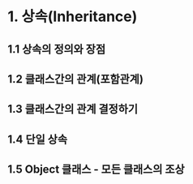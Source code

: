# 1. 상속(Inheritance)

## 1.1 상속의 정의와 장점

## 1.2 클래스간의 관계(포함관계)

## 1.3 클래스간의 관계 결정하기

## 1.4 단일 상속

## 1.5 Object 클래스 - 모든 클래스의 조상
